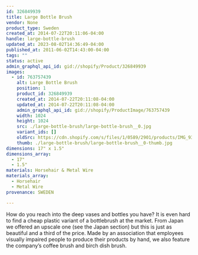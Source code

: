 ```yaml
---
id: 326849939
title: Large Bottle Brush
vendor: None
product_type: Sweden
created_at: 2014-07-22T20:11:06-04:00
handle: large-bottle-brush
updated_at: 2023-08-02T14:36:49-04:00
published_at: 2011-06-02T14:43:00-04:00
tags: ""
status: active
admin_graphql_api_id: gid://shopify/Product/326849939
images:
  - id: 763757439
    alt: Large Bottle Brush
    position: 1
    product_id: 326849939
    created_at: 2014-07-22T20:11:08-04:00
    updated_at: 2014-07-22T20:11:08-04:00
    admin_graphql_api_id: gid://shopify/ProductImage/763757439
    width: 1024
    height: 1024
    src: ./large-bottle-brush/large-bottle-brush__0.jpg
    variant_ids: []
    oldSrc: https://cdn.shopify.com/s/files/1/0589/2901/products/IMG_9371.jpeg?v=1406074268
    thumb: ./large-bottle-brush/large-bottle-brush__0-thumb.jpg
dimensions: 17" x 1.5"
dimensions_array:
  - 17"
  - 1.5"
materials: Horsehair & Metal Wire
materials_array:
  - Horsehair
  - Metal Wire
provenance: SWEDEN

---
```


How do you reach into the deep vases and bottles you have? It is even hard to find a cheap plastic variant of a bottlebrush at the market. From Japan we offered an upscale one (see the Japan section) but this is just as beautiful and a third of the price. Made by an association that employees visually impaired people to produce their products by hand, we also feature the company’s coffee brush and birch dish brush.